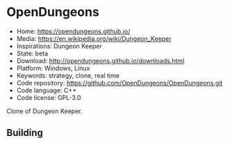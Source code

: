# OpenDungeons

- Home: https://opendungeons.github.io/
- Media: https://en.wikipedia.org/wiki/Dungeon_Keeper
- Inspirations: Dungeon Keeper
- State: beta
- Download: http://opendungeons.github.io/downloads.html
- Platform: Windows, Linux
- Keywords: strategy, clone, real time
- Code repository: https://github.com/OpenDungeons/OpenDungeons.git
- Code language: C++
- Code license: GPL-3.0

Clone of Dungeon Keeper.

## Building
